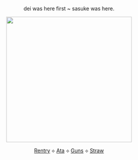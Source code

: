 <div align="center">



dei was here first ~ sasuke was here.

<p align="center"> <img width="340" src="https://github.com/user-attachments/assets/d1d9f151-0445-46ba-b348-69f4b8a16256"/>

[Rentry](https://rentry.co/obitouchiha) ⟡ [Ata](https://obito.atabook.org/) ⟡ [Guns](https://guns.lol/derealization) ⟡ [Straw](https://obiito.straw.page/)

